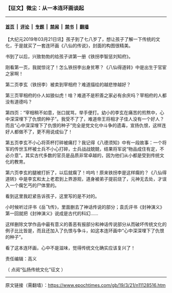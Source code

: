 ### 【征文】微尘：从一本连环画谈起

---

#### [首页](../../../..?n11128516) &nbsp;|&nbsp; [评论](../../../../../epoch-comment?n11128516) &nbsp;|&nbsp; [专题](../../../../../epoch-special?n11128516) &nbsp;|&nbsp; [禁闻](../../../../../epoch-news?n11128516) &nbsp;|&nbsp; [禁书](../../../../../books?n11128516) &nbsp;|&nbsp; [翻墙](https://github.com/gfw-breaker/nogfw/blob/master/README.md?n11128516)


<div class="post_content" id="artbody" itemprop="articleBody">
 <!-- article content begin -->
 <p>
  【大纪元2019年03月21日讯】孩子到了七八岁了，想让孩子了解一下传统的文化，于是就买了一套连环画《八仙的传说》，封面的构图很精美。
 </p>
 <p>
  书到了以后，兴致勃勃的给孩子讲第一册《铁拐李智惩刘知府》。
 </p>
 <p>
  刚看第一页，我就惊诧了！怎么铁拐李出身贫寒？《八仙得道转》中是出生于官宦之家啊！
 </p>
 <p>
  第二页李玄（铁拐李）被卖到宰相府？难道描绘的越悲惨越好？
 </p>
 <p>
  第三页宰相府的仆人如狼似虎！啥？难道不是积善之家必有余庆吗？宰相府的人都没有道德吗？
 </p>
 <p>
  第四页：“宰相稍不如意，张口就骂，举手便打。幼小的李玄在痛苦的煎熬中，心中深深埋下了仇恨的种子”。我受不了了，难道帝王将相才子佳人没有一个好人？而且“心中深深埋下了仇恨的种子”完全是党文化中斗争的遗毒，宣扬仇恨，这样连好人都做不了，更不用说成仙了！
 </p>
 <p>
  第五页李玄不小心将茶杯打碎被痛打？我记得《八德须知》中有一段故事：一个将军的传世玉杯被士兵不小心打碎，士兵战战兢兢，结果将军说“物品成住有定，不必介意”。其实古代多数的官员是品质非常卓越的，因为他们从小都是受到传统文化的教育。
 </p>
 <p>
  第六页李玄的腿被打折了，以后就瘸了！呜呜！原来铁拐李是这样瘸的？《八仙得道转》中是李玄和太上老君到上界游观，道身被弟子提前烧了，元神无去处，才误入一个瘸乞丐的尸体里的。
 </p>
 <p>
  看到这里我赶紧告诉孩子，这里写的是不对的。
 </p>
 <p>
  小时候听过评书《岳飞传》，里面删去了神话传说的部分；袁氏评书《封神演义》第一回就把《封神演义》说成是古代的科幻……
 </p>
 <p>
  这样删除文学作品中最有意义的善恶有报部分和神话传说部分从而破坏传统文化的例子比比皆是，而且还加入了仇恨与争斗，如这本连环画中“心中深深埋下了仇恨的种子”。
 </p>
 <p>
  看了这本连环画，心中不是滋味，觉得传统文化确实应该复兴了！
 </p>
 <p>
  责任编辑：高义
 </p>
 <p>
  （
  <ok href="https://www.epochtimes.com/gb/tag/%E5%BC%98%E6%8F%9A%E5%82%B3%E7%B5%B1%E6%96%87%E5%8C%96%E5%BE%B5%E6%96%87.html">
   点阅“弘扬传统文化”征文
  </ok>
  ）
 </p>
 <!-- article content end -->
 <div id="below_article_ad">
 </div>
</div>


---

原文链接（需翻墙）：https://www.epochtimes.com/gb/19/3/21/n11128516.htm
